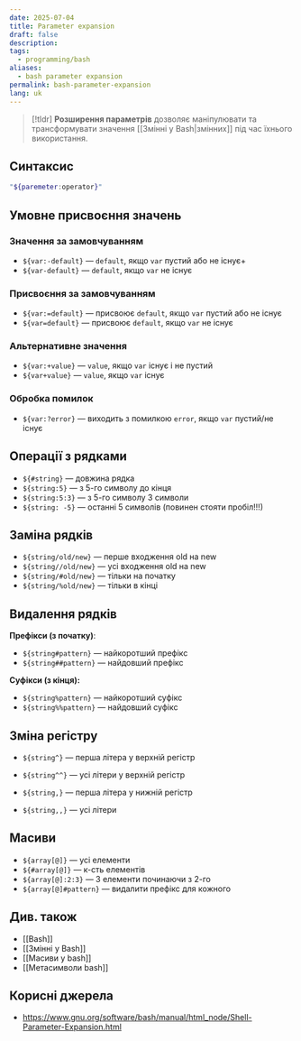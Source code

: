 ```yaml
---
date: 2025-07-04
title: Parameter expansion
draft: false
description: 
tags:
  - programming/bash
aliases:
  - bash parameter expansion
permalink: bash-parameter-expansion
lang: uk
---
```


> [!tldr]
> **Розширення параметрів** дозволяє маніпулювати та трансформувати значення [[Змінні у Bash|змінних]] під час їхнього використання.

## Синтаксис

```bash
"${paremeter:operator}"
```

## Умовне присвоєння значень 

### Значення за замовчуванням

- `${var:-default}` — `default`, якщо `var` пустий або не існує+
- `${var-default}` — `default`, якщо `var` не існує

### Присвоєння за замовчуванням

- `${var:=default}` —  присвоює `default`, якщо `var` пустий або не існує
- `${var=default}` — присвоює `default`, якщо `var` не існує

### Альтернативне значення

- `${var:+value}` — `value`, якщо `var` існує і не пустий
- `${var+value}` — `value`, якщо `var` існує

### Обробка помилок

- `${var:?error}` — виходить з помилкою `error`, якщо `var` пустий/не існує


## Операції з рядками

- `${#string}` — довжина рядка
- `${string:5}` — з 5-го символу до кінця
- `${string:5:3}` — з 5-го символу 3 символи
- `${string: -5}` — останні 5 символів (повинен стояти пробіл!!!)

## Заміна рядків

- `${string/old/new}` — перше входження old на new
- `${string//old/new}` — усі входження old на new
- `${string/#old/new}` — тільки на початку
- `${string/%old/new}` — тільки в кінці

## Видалення рядків

**Префікси (з початку)**:

- `${string#pattern}` — найкоротший префікс
- `${string##pattern}` — найдовший префікс

**Суфікси (з кінця):**

- `${string%pattern}` — найкоротший суфікс
- `${string%%pattern}` — найдовший суфікс

## Зміна регістру

- `${string^}` — перша літера у верхній регістр
- `${string^^}` — усі літери у верхній регістр

- `${string,}` — перша літера у нижній регістр
- `${string,,}` — усі літери

## Масиви

- `${array[@]}` — усі елементи
- `${#array[@]}` — к-сть елементів
- `${array[@]:2:3}` — 3 елементи починаючи з 2-го
- `${array[@]#pattern}` — видалити префікс для кожного



## Див. також

- [[Bash]]
- [[Змінні у Bash]]
- [[Масиви у bash]]
- [[Метасимволи bash]]

## Корисні джерела


- https://www.gnu.org/software/bash/manual/html_node/Shell-Parameter-Expansion.html